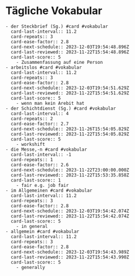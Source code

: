 # Tägliche Vokabular
	- der Steckbrief (Sg.) #card #vokabular
	  card-last-interval:: 11.2
	  card-repeats:: 3
	  card-ease-factor:: 2.8
	  card-next-schedule:: 2023-12-03T19:54:48.896Z
	  card-last-reviewed:: 2023-11-22T15:54:48.896Z
	  card-last-score:: 5
		- Zusammenfassung auf eine Person
	- arbeitslos #card #vokabular
	  card-last-interval:: 11.2
	  card-repeats:: 3
	  card-ease-factor:: 2.8
	  card-next-schedule:: 2023-12-03T19:54:51.629Z
	  card-last-reviewed:: 2023-11-22T15:54:51.629Z
	  card-last-score:: 5
		- wenn man kein Arebit hat
	- der Schichtdienst (Sg.) #card #vokabular
	  card-last-interval:: 4
	  card-repeats:: 2
	  card-ease-factor:: 2.7
	  card-next-schedule:: 2023-11-26T15:54:05.829Z
	  card-last-reviewed:: 2023-11-22T15:54:05.829Z
	  card-last-score:: 5
		- workshift
	- die Messe,-n #card #vokabular
	  card-last-interval:: -1
	  card-repeats:: 1
	  card-ease-factor:: 2.6
	  card-next-schedule:: 2023-11-22T23:00:00.000Z
	  card-last-reviewed:: 2023-11-22T15:53:35.858Z
	  card-last-score:: 1
		- fair e.g. job fair
	- im Allgemeinen #card #vokabular
	  card-last-interval:: 11.2
	  card-repeats:: 3
	  card-ease-factor:: 2.8
	  card-next-schedule:: 2023-12-03T19:54:42.074Z
	  card-last-reviewed:: 2023-11-22T15:54:42.074Z
	  card-last-score:: 5
		- in general
	- allgemein #card #vokabular
	  card-last-interval:: 11.2
	  card-repeats:: 3
	  card-ease-factor:: 2.8
	  card-next-schedule:: 2023-12-03T19:54:43.989Z
	  card-last-reviewed:: 2023-11-22T15:54:43.990Z
	  card-last-score:: 5
		- generally